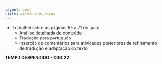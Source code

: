 ```yaml
---
layout: post
title: Atividades 26/04
---
```


- Trabalhei sobre as páginas 69 a 71 do guia:
	- Análise detalhada de conteúdo
	- Tradução para português
	- Inserção de comentários para atividades posteriores de refinamento de tradução e adaptação do texto

**TEMPO DESPENDIDO - 1:00:22**
